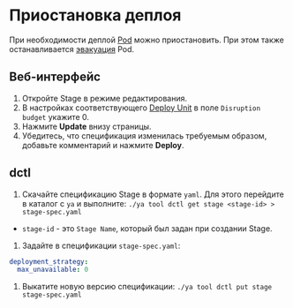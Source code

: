 # Приостановка деплоя

При необходимости деплой [Pod](../concepts/pod/pod.md) можно приостановить. При этом  также останавливается [эвакуация](../reference/internals/architecture/rsc.md#eviction) Pod.

## Веб-интерфейс
1. Откройте Stage в режиме редактирования.
1. В настройках соответствующего [Deploy Unit](../concepts/deploy-unit/deploy-unit.md) в поле `Disruption budget` укажите 0.
1. Нажмите **Update** внизу страницы.
1. Убедитесь, что спецификация изменилась требуемым образом, добавьте комментарий и нажмите **Deploy**.

## dctl
1. Скачайте спецификацию Stage в формате `yaml`. Для этого перейдите в каталог с `ya` и выполните: `./ya tool dctl get stage <stage-id> > stage-spec.yaml`

* `stage-id` - это `Stage Name`, который был задан при создании Stage.

1. Задайте в спецификации `stage-spec.yaml`:

```yaml
deployment_strategy: 
  max_unavailable: 0
```

1. Выкатите новую версию спецификации: `./ya tool dctl put stage stage-spec.yaml`

